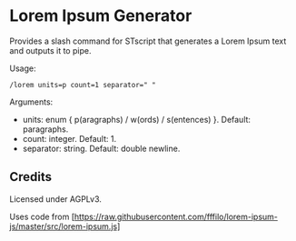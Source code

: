 # Lorem Ipsum Generator

Provides a slash command for STscript that generates a Lorem Ipsum text and outputs it to pipe.

Usage:

```
/lorem units=p count=1 separator=" "
```

Arguments:

* units: enum { p(aragraphs) / w(ords) / s(entences) }. Default: paragraphs.
* count: integer. Default: 1.
* separator: string. Default: double newline.

## Credits

Licensed under AGPLv3.

Uses code from [https://raw.githubusercontent.com/fffilo/lorem-ipsum-js/master/src/lorem-ipsum.js]
